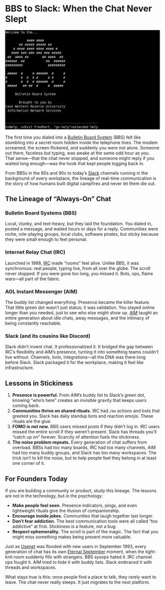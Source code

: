 # BBS to Slack: When the Chat Never Slept

<img class="medium right" src="/static/2025/bulletin-board-system.png" alt="Bulletin Board System" loading="lazy">

The first time you dialed into a [Bulletin Board System](https://en.wikipedia.org/wiki/Bulletin_board_system) (BBS) felt like stumbling into a secret room hidden inside the telephone lines. The modem screamed, the screen flickered, and suddenly you were not alone. Someone out there, faceless but typing, was awake at the same odd hour as you. That sense—that the chat never stopped, and someone might reply if you waited long enough—was the hook that kept people logging back in.  

From BBSs in the 80s and 90s to today’s [Slack](https://en.wikipedia.org/wiki/Slack_(software)) channels running in the background of every workplace, the lineage of real-time communication is the story of how humans built digital campfires and never let them die out.  

## The Lineage of “Always-On” Chat

### Bulletin Board Systems (BBS)

Local, clunky, and text-heavy, but they laid the foundation. You dialed in, posted a message, and waited hours or days for a reply. Communities were niche, role-playing groups, local clubs, software pirates, but sticky because they were small enough to feel personal.  

### Internet Relay Chat (IRC)

Launched in 1988, [IRC](https://en.wikipedia.org/wiki/IRC) made “rooms” feel alive. Unlike BBS, it was synchronous: real people, typing live, from all over the globe. The scroll never stopped. If you were gone too long, you missed it. Bots, ops, flame wars—all part of the fabric.  

### AOL Instant Messenger (AIM)

The buddy list changed everything. Presence became the killer feature. That little green dot wasn’t just status; it was validation. You stayed online longer than you needed, just to see who else might show up. [AIM](https://en.wikipedia.org/wiki/AIM_(software)) taught an entire generation about idle chats, away messages, and the intimacy of being constantly reachable.  

### Slack (and its cousins like Discord)

Slack didn’t invent chat. It professionalized it. It bridged the gap between IRC’s flexibility and AIM’s presence, turning it into something teams couldn’t live without. Channels, bots, integrations—all the DNA was there long before Slack. Slack packaged it for the workplace, making it feel like infrastructure.  

## Lessons in Stickiness

1. **Presence is powerful.** From AIM’s buddy list to Slack’s green dot, knowing “who’s here” creates an invisible gravity that keeps users coming back. 
2. **Communities thrive on shared rituals.** IRC had `/me` actions and bots that greeted you. Slack has daily standup bots and reaction emojis. These rituals are the glue.
3. **FOMO is not new.** BBS users missed posts if they didn’t log in. IRC users missed the entire scroll if they weren’t present. Slack has threads you’ll “catch up on” forever. Scarcity of attention fuels the stickiness.  
4. **The noise problem repeats.** Every generation of chat suffers from overload. BBSs had too many boards, IRC had too many channels, AIM had too many buddy groups, and Slack has too many workspaces. The trick isn’t to kill the noise, but to help people feel they belong in at least one corner of it.  

## For Founders Today

If you are building a community or product, study this lineage. The lessons are not in the technology, but in the psychology:  

- **Make people feel seen.** Presence indicators, pings, and even lightweight rituals give the illusion of companionship.  
- **Encourage inside jokes.** Communities that laugh together last longer.  
- **Don’t fear addiction.** The best communication tools were all called “too addictive” at first. Stickiness is a feature, not a bug.  
- **Respect ephemerality.** The scroll is part of the magic. The fact that you might miss something makes being present more valuable.  

Just as [Usenet](https://en.wikipedia.org/wiki/Usenet) was flooded with new users in September 1993, every generation of chat has its own [Eternal September](/2025/eternal-september-first-internet-flood/) moment, when the tight-knit room suddenly fills with strangers. BBS sysops hated it. IRC channel ops fought it. AIM tried to hide it with buddy lists. Slack embraced it with threads and workspaces.  

What stays true is this: once people find a place to talk, they rarely want to leave. The chat never really sleeps. It just migrates to the next platform.